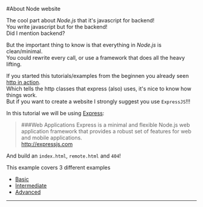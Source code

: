 #About Node website

The cool part about *Node.js* that it's javascript for backend!  
You write javascript but for the backend!  
Did I mention backend?

But the important thing to know is that everything in *Node.js* is clean/minimal.    
You could rewrite every call, or use a framework that does all the heavy lifting.

If you started this tutorials/examples from the beginnen you already seen [http in action](../00helloworld/about.md).   
Which tells the http classes that express (also) uses, it's nice to know how things work.   
But if you want to create a website I strongly suggest you use `ExpressJS`!!!

In this tutorial we will be using [Express](http://expressjs.com):

> ###Web Applications
> Express is a minimal and flexible Node.js web application framework that provides a robust set of features for web and mobile applications.  
> <http://expressjs.com>

And build an `index.html`, `remote.html` and `404`!

This example covers 3 different examples

- [Basic](exampleBasic.md)
- [Intermediate](exampleIntermediate.md)
- [Advanced](exampleAdvanced.md)

----
